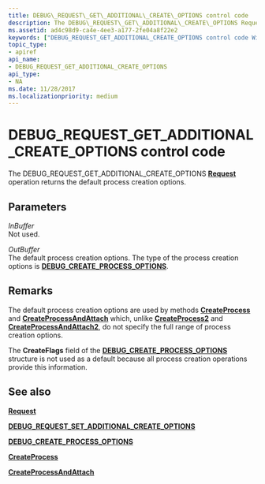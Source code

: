 ```yaml
---
title: DEBUG\_REQUEST\_GET\_ADDITIONAL\_CREATE\_OPTIONS control code
description: The DEBUG\_REQUEST\_GET\_ADDITIONAL\_CREATE\_OPTIONS Request operation returns the default process creation options.
ms.assetid: ad4c98d9-ca4e-4ee3-a177-2fe04a8f22e2
keywords: ["DEBUG_REQUEST_GET_ADDITIONAL_CREATE_OPTIONS control code Windows Debugging"]
topic_type:
- apiref
api_name:
- DEBUG_REQUEST_GET_ADDITIONAL_CREATE_OPTIONS
api_type:
- NA
ms.date: 11/28/2017
ms.localizationpriority: medium
---
```


# DEBUG\_REQUEST\_GET\_ADDITIONAL\_CREATE\_OPTIONS control code


The DEBUG\_REQUEST\_GET\_ADDITIONAL\_CREATE\_OPTIONS [**Request**](request.md) operation returns the default process creation options.

## <span id="Parameters"></span><span id="parameters"></span><span id="PARAMETERS"></span>Parameters


<span id="InBuffer"></span><span id="inbuffer"></span><span id="INBUFFER"></span>*InBuffer*  
Not used.

<span id="OutBuffer"></span><span id="outbuffer"></span><span id="OUTBUFFER"></span>*OutBuffer*  
The default process creation options. The type of the process creation options is [**DEBUG\_CREATE\_PROCESS\_OPTIONS**](/windows-hardware/drivers/ddi/dbgeng/ns-dbgeng-_debug_create_process_options).

Remarks
-------

The default process creation options are used by methods [**CreateProcess**](/windows-hardware/drivers/ddi/dbgeng/nf-dbgeng-idebugclient5-createprocess) and [**CreateProcessAndAttach**](/windows-hardware/drivers/ddi/dbgeng/nf-dbgeng-idebugclient5-createprocessandattach) which, unlike [**CreateProcess2**](/windows-hardware/drivers/ddi/dbgeng/nf-dbgeng-idebugclient5-createprocess2) and [**CreateProcessAndAttach2**](/windows-hardware/drivers/ddi/dbgeng/nf-dbgeng-idebugclient5-createprocessandattach2), do not specify the full range of process creation options.

The **CreateFlags** field of the [**DEBUG\_CREATE\_PROCESS\_OPTIONS**](/windows-hardware/drivers/ddi/dbgeng/ns-dbgeng-_debug_create_process_options) structure is not used as a default because all process creation operations provide this information.

## <span id="see_also"></span>See also


[**Request**](request.md)

[**DEBUG\_REQUEST\_SET\_ADDITIONAL\_CREATE\_OPTIONS**](debug-request-set-additional-create-options.md)

[**DEBUG\_CREATE\_PROCESS\_OPTIONS**](/windows-hardware/drivers/ddi/dbgeng/ns-dbgeng-_debug_create_process_options)

[**CreateProcess**](/windows-hardware/drivers/ddi/dbgeng/nf-dbgeng-idebugclient5-createprocess)

[**CreateProcessAndAttach**](/windows-hardware/drivers/ddi/dbgeng/nf-dbgeng-idebugclient5-createprocessandattach)

 

